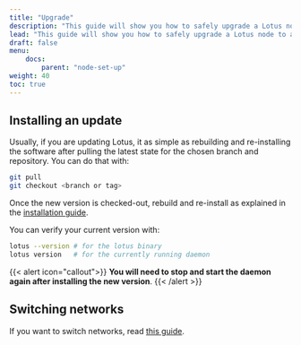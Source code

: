 ```yaml
---
title: "Upgrade"
description: "This guide will show you how to safely upgrade a Lotus node to a newer version."
lead: "This guide will show you how to safely upgrade a Lotus node to a newer version."
draft: false
menu:
    docs:
        parent: "node-set-up"
weight: 40
toc: true
---
```


## Installing an update

Usually, if you are updating Lotus, it as simple as rebuilding and re-installing the software after pulling the latest state for the chosen branch and repository. You can do that with:

```sh
git pull
git checkout <branch or tag>
```

Once the new version is checked-out, rebuild and re-install as explained in the [installation guide](installation.md).

You can verify your current version with:

```sh
lotus --version # for the lotus binary
lotus version   # for the currently running daemon
```

{{< alert icon="callout">}}
**You will need to stop and start the daemon again after installing the new version**.
{{< /alert >}}

## Switching networks

If you want to switch networks, read [this guide](switch-networks.md).
